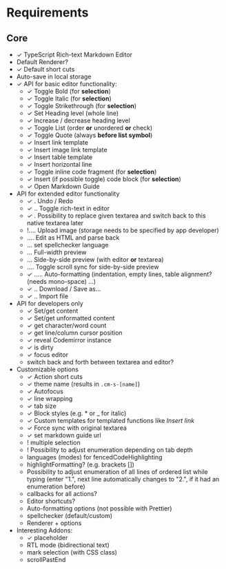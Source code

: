 # Requirements

## Core

- ✓ TypeScript Rich-text Markdown Editor
- Default Renderer?
- ✓ Default short cuts
- Auto-save in local storage
- ✓ API for basic editor functionality:
  - ✓ Toggle Bold (for **selection**)
  - ✓ Toggle Italic (for **selection**)
  - ✓ Toggle Strikethrough (for **selection**)
  - ✓ Set Heading level (whole line)
  - ✓ Increase / decrease heading level
  - ✓ Toggle List (order **or** unordered **or** check)
  - ✓ Toggle Quote (always **before list symbol**)
  - ✓ Insert link template
  - ✓ Insert image link template
  - ✓ Insert table template
  - ✓ Insert horizontal line
  - ✓ Toggle inline code fragment (for **selection**)
  - ✓ Insert (if possible toggle) code block (for **selection**)
  - ✓ Open Markdown Guide
- API for extended editor functionality
  - ✓ . Undo / Redo
  - ✓ .. Toggle rich-text in editor
  - ✓ . Possibility to replace given textarea and switch back to this native textarea later
  - !.... Upload image (storage needs to be specified by app developer)
  - .... Edit as HTML and parse back
  - ... set spellchecker language
  - ... Full-width preview
  - ... Side-by-side preview (with editor **or** textarea)
  - .... Toggle scroll sync for side-by-side preview
  - ✓ ..... Auto-formatting (indentation, empty lines, table alignment? (needs mono-space) ...)
  - ✓ .. Download / Save as...
  - ✓ .. Import file
- API for developers only
  - ✓ Set/get content
  - ✓ Set/get unformatted content
  - ✓ get character/word count
  - ✓ get line/column cursor position
  - ✓ reveal Codemirror instance
  - ✓ is dirty
  - ✓ focus editor
  - switch back and forth between textarea and editor?
- Customizable options
  - ✓ Action short cuts
  - ✓ theme name (results in `.cm-s-[name]`)
  - ✓ Autofocus
  - ✓ line wrapping
  - ✓ tab size
  - ✓ Block styles (e.g. \* or \_ for italic)
  - ✓ Custom templates for templated functions like _Insert link_
  - ✓ Force sync with original textarea
  - ✓ set markdown guide url
  - ! multiple selection
  - ! Possibility to adjust enumeration depending on tab depth
  - languages (modes) for fencedCodeHighlighting
  - highlightFormatting? (e.g. brackets [])
  - Possibility to adjust enumeration of all lines of ordered list while typing
    (enter "1.", next line automatically changes to "2.", if it had an enumeration before)
  - callbacks for all actions?
  - Editor shortcuts?
  - Auto-formatting options (not possible with Prettier)
  - spellchecker (default/custom)
  - Renderer + options
- Interesting Addons:
  - ✓ placeholder
  - RTL mode (bidirectional text)
  - mark selection (with CSS class)
  - scrollPastEnd


